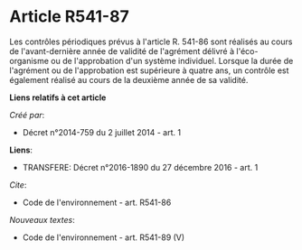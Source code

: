 # Article R541-87

Les contrôles périodiques prévus à l'article R. 541-86 sont réalisés au cours de l'avant-dernière année de validité de
l'agrément délivré à l'éco-organisme ou de l'approbation d'un système individuel. Lorsque la durée de l'agrément ou de
l'approbation est supérieure à quatre ans, un contrôle est également réalisé au cours de la deuxième année de sa validité.

**Liens relatifs à cet article**

_Créé par_:

  - Décret n°2014-759 du 2 juillet 2014 - art. 1

**Liens**:

  - TRANSFERE: Décret n°2016-1890 du 27 décembre 2016 - art. 1

_Cite_:

  - Code de l'environnement - art. R541-86

_Nouveaux textes_:

  - Code de l'environnement - art. R541-89 (V)
